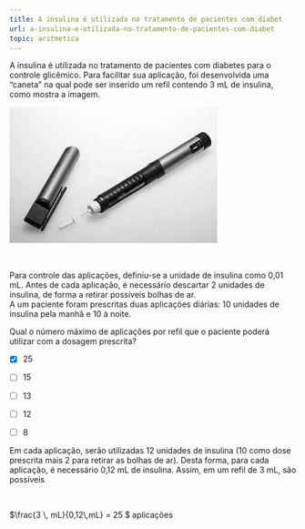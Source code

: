 ```yaml
---
title: A insulina é utilizada no tratamento de pacientes com diabet
url: a-insulina-e-utilizada-no-tratamento-de-pacientes-com-diabet
topic: aritmetica
---
```



A insulina é utilizada no tratamento de pacientes com diabetes para o controle glicêmico. Para facilitar sua aplicação, foi desenvolvida uma “caneta” na qual pode ser inserido um refil contendo 3 mL de insulina, como mostra a imagem.

![](72067608-a6d9-17fe-a03b-8b714a93028a.png)

 

Para controle das aplicações, definiu-se a unidade de insulina como 0,01 mL. Antes de cada aplicação, é necessário descartar 2 unidades de insulina, de forma a retirar possíveis bolhas de ar.\
A um paciente foram prescritas duas aplicações diárias: 10 unidades de insulina pela manhã e 10 à noite.

Qual o número máximo de aplicações por refil que o paciente poderá utilizar com a dosagem prescrita?



- [x] 25
- [ ] 15
- [ ] 13
- [ ] 12
- [ ] 8


Em cada aplicação, serão utilizadas 12 unidades de insulina (10 como dose prescrita mais 2 para retirar as bolhas de ar). Desta forma, para cada aplicação, é necessário 0,12 mL de insulina. Assim, em um refil de 3 mL, são possíveis

 

$\frac{3 \\, mL}{0,12\\,mL} = 25 $ aplicações
